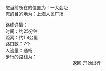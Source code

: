 <el-tag type="success">您当前所在的位置为：一大会址</el-tag>
<br/>
<el-tag type="success">您的目的地为：上海人民广场</el-tag>
<br/>
<el-card class="box-card" shadow="always">
  <div slot="header" class="clearfix">
    <span>路线详情：</span>
  </div>
  <div>时间：约25分钟</div>
  <div>距离：约1.8公里</div>
  <div>路口数：7个</div>
  <div>人流量：通畅</div>
</el-card>
<el-tag type="warning">步行的路线为：</el-tag>
<div align=center>
<img :src="$withBase('/步行导航.png')" style="zoom:80%;" />
<el-button type="danger" icon="el-icon-back" @click="returnPath">返回</el-button>
<el-button type="primary" icon="el-icon-s-promotion" @click="nextRoute">开始出行</el-button>
</div>

<script>
    export default {
        methods: {
            returnPath() {
                this.$router.push({ path: `/select.html` });
            },
            nextRoute() {
                this.$router.push({ path: `/walk_success.html` });
            }
        }
    }
</script>

<style scoped>
    .el-tag {
        margin-top: 20px;
        margin-left: 10px;
        /* margin-bottom: 10px; */
        font-size: 16px;
    }
    .el-button {
        margin-top: 20px;
        height: 50px;
        width: 40%;
        font-size: 25px;
        padding: 2px;
    }
    .box-card {
        margin-top: 20px;
        width: 100%;
    }
    img {
        margin-top: 20px;
    }
</style>